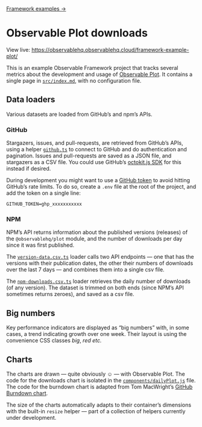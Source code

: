[Framework examples →](../)

# Observable Plot downloads

View live: <https://observablehq.observablehq.cloud/framework-example-plot/>

This is an example Observable Framework project that tracks several metrics about the development and usage of [Observable Plot](https://observablehq.com/plot/). It contains a single page in [`src/index.md`](./src/index.md), with no configuration file.

## Data loaders

Various datasets are loaded from GitHub’s and npm’s APIs.

### GitHub

Stargazers, issues, and pull-requests, are retrieved from GitHub’s APIs, using a helper [`github.ts`](./src/data/github.ts) to connect to GitHub and do authentication and pagination. Issues and pull-requests are saved as a JSON file, and stargazers as a CSV file. You could use GitHub’s [octokit.js SDK](https://github.com/octokit/octokit.js) for this instead if desired.

During development you might want to use a [GitHub token](https://docs.github.com/rest/using-the-rest-api/getting-started-with-the-rest-api#authentication) to avoid hitting GitHub’s rate limits. To do so, create a `.env` file at the root of the project, and add the token on a single line:

```
GITHUB_TOKEN=ghp_xxxxxxxxxxx
```

### NPM

NPM’s API returns information about the published versions (releases) of the `@observablehq/plot` module, and the number of downloads per day since it was first published.

The [`version-data.csv.ts`](./src/data/version-data.csv.ts) loader calls two API endpoints — one that has the versions with their publication dates, the other their numbers of downloads over the last 7 days — and combines them into a single csv file.

The [`npm-downloads.csv.ts`](./src/data/npm-downloads.csv.ts) loader retrieves the daily number of downloads (of any version). The dataset is trimmed on both ends (since NPM’s API sometimes returns zeroes), and saved as a csv file.

## Big numbers

Key performance indicators are displayed as “big numbers” with, in some cases, a trend indicating growth over one week. Their layout is using the convenience CSS classes _big_, _red_ _etc._

## Charts

The charts are drawn — quite obviously ☺️ — with Observable Plot. The code for the downloads chart is isolated in the [`components/dailyPlot.js`](./src/components/dailyPlot.js) file. The code for the burndown chart is adapted from Tom MacWright’s [GitHub Burndown chart](https://observablehq.com/@tmcw/github-burndown).

The size of the charts automatically adapts to their container’s dimensions with the built-in `resize` helper — part of a collection of helpers currently under development.
